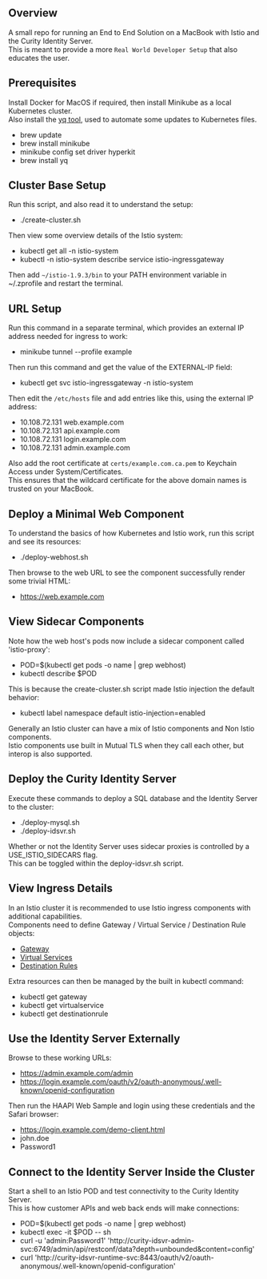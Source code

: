 ## Overview

A small repo for running an End to End Solution on a MacBook with Istio and the Curity Identity Server.\
This is meant to provide a more `Real World Developer Setup` that also educates the user.

## Prerequisites

Install Docker for MacOS if required, then install Minikube as a local Kubernetes cluster.\
Also install the [yq tool](https://github.com/mikefarah/yq), used to automate some updates to Kubernetes files.

- brew update
- brew install minikube
- minikube config set driver hyperkit
- brew install yq

## Cluster Base Setup

Run this script, and also read it to understand the setup:

- ./create-cluster.sh

Then view some overview details of the Istio system:

- kubectl get all -n istio-system
- kubectl -n istio-system describe service istio-ingressgateway

Then add `~/istio-1.9.3/bin` to your PATH environment variable in ~/.zprofile and restart the terminal.

## URL Setup

Run this command in a separate terminal, which provides an external IP address needed for ingress to work:

 - minikube tunnel --profile example

Then run this command and get the value of the EXTERNAL-IP field:

- kubectl get svc istio-ingressgateway -n istio-system

Then edit the `/etc/hosts` file and add entries like this, using the external IP address:

- 10.108.72.131 web.example.com
- 10.108.72.131 api.example.com
- 10.108.72.131 login.example.com 
- 10.108.72.131 admin.example.com 

Also add the root certificate at `certs/example.com.ca.pem` to Keychain Access under System/Certificates.\
This ensures that the wildcard certificate for the above domain names is trusted on your MacBook.

## Deploy a Minimal Web Component

To understand the basics of how Kubernetes and Istio work, run this script and see its resources:

- ./deploy-webhost.sh

 Then browse to the web URL to see the component successfully render some trivial HTML:

- https://web.example.com

## View Sidecar Components

Note how the web host's pods now include a sidecar component called 'istio-proxy':

- POD=$(kubectl get pods -o name | grep webhost)
- kubectl describe $POD

This is because the create-cluster.sh script made Istio injection the default behavior:

- kubectl label namespace default istio-injection=enabled

Generally an Istio cluster can have a mix of Istio components and Non Istio components.\
Istio components use built in Mutual TLS when they call each other, but interop is also supported.

## Deploy the Curity Identity Server

Execute these commands to deploy a SQL database and the Identity Server to the cluster:

- ./deploy-mysql.sh
- ./deploy-idsvr.sh

Whether or not the Identity Server uses sidecar proxies is controlled by a USE_ISTIO_SIDECARS flag.\
This can be toggled within the deploy-idsvr.sh script.

## View Ingress Details

In an Istio cluster it is recommended to use Istio ingress components with additional capabilities.\
Components need to define Gateway / Virtual Service / Destination Rule objects:

- [Gateway](./base/gateway.yaml)
- [Virtual Services](./idsvr/virtualservices.yaml)
- [Destination Rules](./idsvr/destinationrules.yaml)

Extra resources can then be managed by the built in kubectl command:

- kubectl get gateway
- kubectl get virtualservice
- kubectl get destinationrule

## Use the Identity Server Externally

Browse to these working URLs:

- https://admin.example.com/admin
- https://login.example.com/oauth/v2/oauth-anonymous/.well-known/openid-configuration

Then run the HAAPI Web Sample and login using these credentials and the Safari browser:

- https://login.example.com/demo-client.html
- john.doe
- Password1

## Connect to the Identity Server Inside the Cluster

Start a shell to an Istio POD and test connectivity to the Curity Identity Server.\
This is how customer APIs and web back ends will make connections:

- POD=$(kubectl get pods -o name | grep webhost)
- kubectl exec -it $POD -- sh
- curl -u 'admin:Password1' 'http://curity-idsvr-admin-svc:6749/admin/api/restconf/data?depth=unbounded&content=config'
- curl 'http://curity-idsvr-runtime-svc:8443/oauth/v2/oauth-anonymous/.well-known/openid-configuration'
